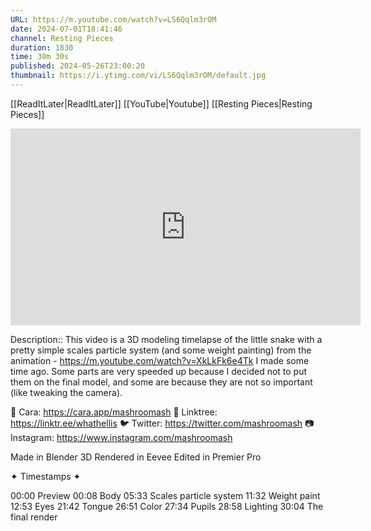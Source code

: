 ```yaml
---
URL: https://m.youtube.com/watch?v=LS6Qqlm3rOM
date: 2024-07-01T18:41:46
channel: Resting Pieces
duration: 1830
time: 30m 30s
published: 2024-05-26T23:00:20
thumbnail: https://i.ytimg.com/vi/LS6Qqlm3rOM/default.jpg
---
```

[[ReadItLater|ReadItLater]] [[YouTube|Youtube]] [[Resting Pieces|Resting Pieces]]

<iframe width="560" height="315" src="https://www.youtube-nocookie.com/embed/LS6Qqlm3rOM" title="YouTube video player" frameborder="0" allow="accelerometer; autoplay; clipboard-write; encrypted-media; gyroscope; picture-in-picture" allowfullscreen></iframe>

Description:: This video is a 3D modeling timelapse of the little snake with a pretty simple scales particle system (and some weight painting) from the animation - https://m.youtube.com/watch?v=XkLkFk6e4Tk I made some time ago. 
Some parts are very speeded up because I decided not to put them on the final model, and some are because they are not so important (like tweaking the camera).
 
💖 Cara: https://cara.app/mashroomash
🌱 Linktree: https://linktr.ee/whathellis
🐦 Twitter: https://twitter.com/mashroomash
📷 Instagram: https://www.instagram.com/mashroomash

Made in Blender 3D
Rendered in Eevee
Edited in Premier Pro

✦ Timestamps ✦

00:00 Preview
00:08 Body
05:33 Scales particle system
11:32 Weight paint
12:53 Eyes
21:42 Tongue
26:51 Color
27:34 Pupils
28:58 Lighting
30:04 The final render